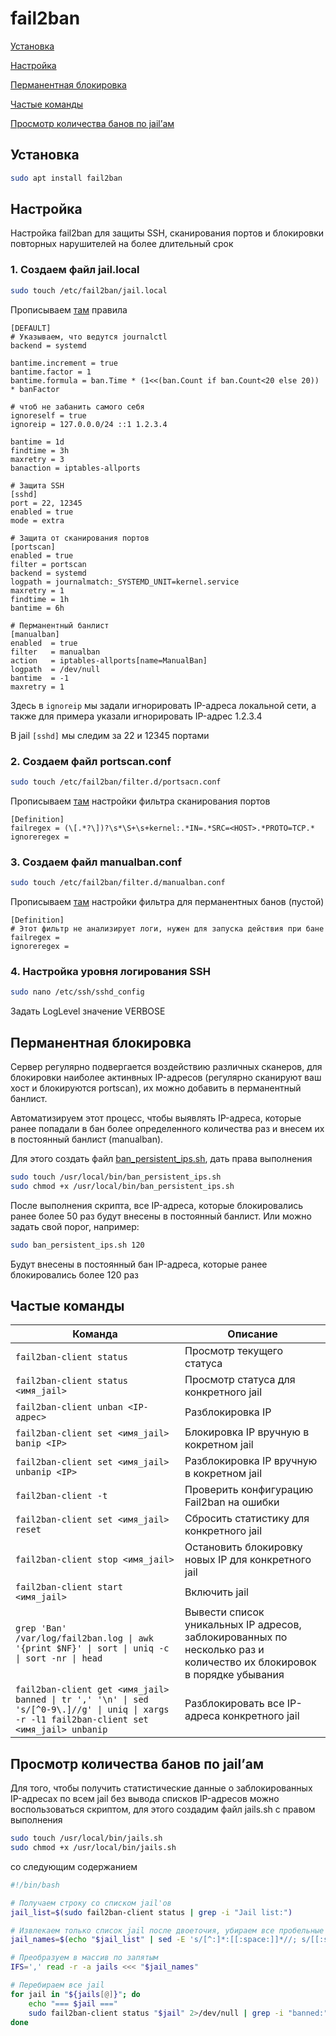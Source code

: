 # fail2ban

[Установка](#Установка)

[Настройка](#Настройка)

[Перманентная блокировка](#ПерманентнаяБлокировка)

[Частые команды](#ЧастыеКоманды)

[Просмотр количества банов по jail’ам](#jaillist)

## <a id="Установка">Установка</a>
```bash
sudo apt install fail2ban
```

## <a id="Настройка">Настройка</a>

Настройка fail2ban для защиты SSH, сканирования портов и блокировки повторных нарушителей на более длительный срок

### 1. Cоздаем файл jail.local
```bash
sudo touch /etc/fail2ban/jail.local
```
Прописываем [там](jail.local) правила
```
[DEFAULT]
# Указываем, что ведутся journalctl
backend = systemd

bantime.increment = true
bantime.factor = 1
bantime.formula = ban.Time * (1<<(ban.Count if ban.Count<20 else 20)) * banFactor

# чтоб не забанить самого себя
ignoreself = true
ignoreip = 127.0.0.0/24 ::1 1.2.3.4

bantime = 1d
findtime = 3h
maxretry = 3
banaction = iptables-allports

# Защита SSH
[sshd]
port = 22, 12345
enabled = true
mode = extra

# Защита от сканирования портов
[portscan]
enabled = true
filter = portscan
backend = systemd
logpath = journalmatch:_SYSTEMD_UNIT=kernel.service
maxretry = 1
findtime = 1h
bantime = 6h

# Перманентный банлист
[manualban]
enabled  = true
filter   = manualban
action   = iptables-allports[name=ManualBan]
logpath  = /dev/null
bantime  = -1
maxretry = 1
```
Здесь в `ignoreip` мы задали игнорировать IP-адреса локальной сети, а также для примера указали игнорировать IP-адрес 1.2.3.4

В jail `[sshd]` мы следим за 22 и 12345 портами
### 2. Cоздаем файл portscan.conf
```bash
sudo touch /etc/fail2ban/filter.d/portsacn.conf
```
Прописываем [там](portscan.conf) настройки фильтра сканирования портов
```
[Definition]
failregex = (\[.*?\])?\s*\S+\s+kernel:.*IN=.*SRC=<HOST>.*PROTO=TCP.*
ignoreregex =
```
### 3. Cоздаем файл manualban.conf
```bash
sudo touch /etc/fail2ban/filter.d/manualban.conf
```
Прописываем [там](manualban.conf) настройки фильтра для перманентных банов (пустой)
```
[Definition]
# Этот фильтр не анализирует логи, нужен для запуска действия при бане
failregex = 
ignoreregex =
```
### 4. Настройка уровня логирования SSH
```bash
sudo nano /etc/ssh/sshd_config
```
Задать LogLevel значение VERBOSE

## <a id="ПерманентнаяБлокировка">Перманентная блокировка</a>
Сервер регулярно подвергается воздействию различных сканеров, для блокировки наиболее актинвных IP-адресов (регулярно сканируют ваш хост и блокируются portscan), их можно добавить в перманентный банлист.

Автоматизируем этот процесс, чтобы выявлять IP-адреса, которые ранее попадали в бан более определенного количества раз и внесем их в постоянный банлист (manualban).

Для этого создать файл [ban_persistent_ips.sh](ban_persistent_ips.sh), дать права выполнения
```bash
sudo touch /usr/local/bin/ban_persistent_ips.sh
sudo chmod +x /usr/local/bin/ban_persistent_ips.sh
```
После выполнения скрипта, все IP-адреса, которые блокировались ранее более 50 раз будут внесены в постоянный банлист. Или можно задать свой порог, например:
```bash
sudo ban_persistent_ips.sh 120
```
Будут внесены в постоянный бан IP-адреса, которые ранее блокировались более 120 раз
## <a id="ЧастыеКоманды">Частые команды</a>
|Команда|Описание|
|-|-|
|`fail2ban-client status`|Просмотр текущего статуса|
|`fail2ban-client status <имя_jail>`|Просмотр статуса для конкретного jail|
|`fail2ban-client unban <IP-адрес>`|Разблокировка IP|
|`fail2ban-client set <имя_jail> banip <IP>`|Блокировка IP вручную в кокретном jail|
|`fail2ban-client set <имя_jail> unbanip <IP>`|Разблокировка IP вручную в кокретном jail|
|`fail2ban-client -t`|Проверить конфигурацию Fail2ban на ошибки|
|`fail2ban-client set <имя_jail> reset`|Сбросить статистику для конкретного jail|
|`fail2ban-client stop <имя_jail>`|Остановить блокировку новых IP для конкретного jail|
|`fail2ban-client start <имя_jail>`|Включить jail|
|`grep 'Ban' /var/log/fail2ban.log \| awk '{print $NF}' \| sort \| uniq -c \| sort -nr \| head`|Вывести список уникальных IP адресов, заблокированных по несколько раз и количество их блокировок в порядке убывания|
|`fail2ban-client get <имя_jail> banned \| tr ',' '\n' \| sed 's/[^0-9\.]//g' \| uniq \| xargs -r -l1 fail2ban-client set <имя_jail> unbanip`|Разблокировать все IP-адреса конкретного jail|

## <a id="jaillist">Просмотр количества банов по jail’ам</a>
Для того, чтобы получить статистические данные о заблокированных IP-адресах по всем jail без вывода списков IP-адресов можно воспользоваться скриптом, для этого создадим файл jails.sh с правом выполнения
```bash
sudo touch /usr/local/bin/jails.sh
sudo chmod +x /usr/local/bin/jails.sh
```
со следующим содержанием
```bash
#!/bin/bash

# Получаем строку со списком jail'ов
jail_list=$(sudo fail2ban-client status | grep -i "Jail list:")

# Извлекаем только список jail после двоеточия, убираем все пробельные символы и спецсимволы
jail_names=$(echo "$jail_list" | sed -E 's/[^:]*:[[:space:]]*//; s/[[:space:]]+//g')

# Преобразуем в массив по запятым
IFS=',' read -r -a jails <<< "$jail_names"

# Перебираем все jail
for jail in "${jails[@]}"; do
    echo "=== $jail ==="
    sudo fail2ban-client status "$jail" 2>/dev/null | grep -i "banned:"
done
```
